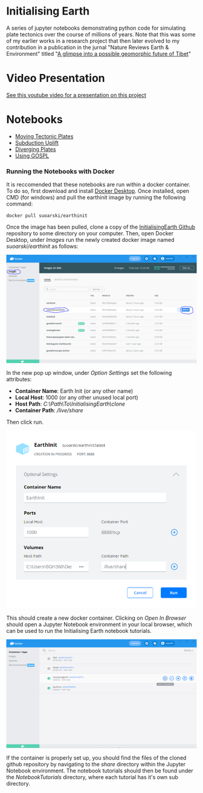 # Initialising Earth
A series of jupyter notebooks demonstrating python code for simulating plate tectonics over the course of millions of years. Note that this was some of my earlier works in a research project that then later evolved to my contribution in a publication in the jurnal "Nature Reviews Earth & Environment" titled "[A glimpse into a possible geomorphic future of Tibet](https://www.nature.com/articles/s43017-022-00355-z)"

# Video Presentation
[See this youtube video for a presentation on this project](https://youtu.be/F_suI-KvDiI)

# Notebooks
- [Moving Tectonic Plates](https://github.com/suoarski/InitialisingEarth/blob/main/NotebookTutorials/1MovingTectonicPlates/1MovingPlates.ipynb)
- [Subduction Uplift](https://github.com/suoarski/InitialisingEarth/blob/main/NotebookTutorials/2SubductionUplift/2TectonicForces.ipynb)
- [Diverging Plates](https://github.com/suoarski/InitialisingEarth/blob/main/NotebookTutorials/3Divergence/3Divergence.ipynb)
- [Using GOSPL](https://github.com/suoarski/InitialisingEarth/blob/main/NotebookTutorials/4UsingGospl/4UsingGospl.ipynb)


### Running the Notebooks with Docker

It is reccomended that these notebooks are run within a docker container. To do so, first download and install [Docker Desktop](https://www.docker.com/). Once installed, open CMD (for windows) and pull the earthinit image by running the following command:

```
docker pull suoarski/earthinit
```

Once the image has been pulled, clone a copy of the [InitialisingEarth Github](https://github.com/suoarski/InitialisingEarth) repository to some directory on your computer. Then, open Docker Desktop, under *Images* run the newly created docker image named *suoarski/earthinit* as follows:

![DockImage](Images/Docker1.PNG?raw=true "Title")

In the new pop up window, under *Option Settings* set the following attributes:

- **Container Name**: Earth Init (or any other name)
- **Local Host**: 1000 (or any other unused local port)
- **Host Path**: *C:\Path\To\InitialisingEarth\clone*
- **Container Path**: */live/share*

Then click run.

![DockerImage](Images/Docker2.png?raw=true "Title")

This should create a new docker container. Clicking on *Open In Browser* should open a Jupyter Notebook environment in your local browser, which can be used to run the Initialising Earth notebook tutorials.

![DockerImg](Images/Docker3.png?raw=true "Title")

If the container is properly set up, you should find the files of the cloned github repository by navigating to the *share* directory within the Jupyter Notebook environment. The notebook tutorials should then be found under the *NotebookTutorials* directory, where each tutorial has it's own sub directory.


